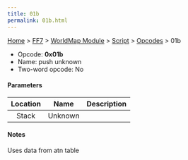 ```yaml
---
title: 01b
permalink: 01b.html
---
```


[Home](../../../../Main%20Page.md) > [FF7](../../../../FF7.md) > [WorldMap Module](../../../WorldMap%20Module.md) > [Script](../../Script.md) > [Opcodes](../Opcodes.md) > 01b

-   Opcode: **0x01b**
-   Name: push unknown
-   Two-word opcode: No

#### Parameters

| Location |  Name   | Description |
|:--------:|:-------:|:-----------:|
|  Stack   | Unknown |             |

#### Notes

Uses data from atn table
